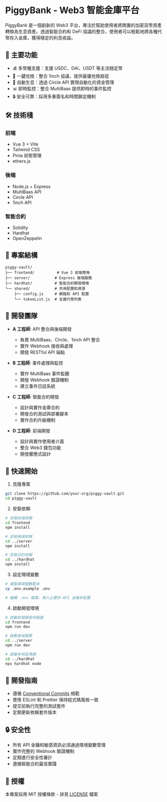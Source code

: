 # PiggyBank - Web3 智能金庫平台

PiggyBank 是一個創新的 Web3 平台，專注於幫助使用者將閒置的加密貨幣資產轉換為生息資產。透過智能合約和 DeFi 協議的整合，使用者可以輕鬆地將各種代幣存入金庫，獲得穩定的利息收益。

## 🌟 主要功能

- 💰 多幣種支援：支援 USDC、DAI、USDT 等主流穩定幣
- 🔄 一鍵兌換：整合 1inch 協議，提供最優兌換路徑
- 💸 自動生息：透過 Circle API 實現自動化的資金管理
- 📊 即時監控：整合 MultiBaas 提供即時的事件監控
- 🔒 安全可靠：採用多重簽名和時間鎖定機制

## 🛠 技術棧

### 前端
- Vue 3 + Vite
- Tailwind CSS
- Pinia 狀態管理
- ethers.js

### 後端
- Node.js + Express
- MultiBaas API
- Circle API
- 1inch API

### 智能合約
- Solidity
- Hardhat
- OpenZeppelin

## 📁 專案結構

```
piggy-vault/
├── frontend/          # Vue 3 前端應用
├── server/           # Express 後端服務
├── hardhat/          # 智能合約開發環境
└── shared/           # 共用配置和資源
    ├── config.js     # 網路和 API 配置
    └── tokenList.js  # 支援代幣列表
```

## 👥 開發團隊

- **A 工程師**: API 整合與後端開發
  - 負責 MultiBaas、Circle、1inch API 整合
  - 實作 Webhook 接收與處理
  - 開發 RESTful API 端點

- **B 工程師**: 事件處理與監控
  - 實作 MultiBaas 事件監聽
  - 開發 Webhook 驗證機制
  - 建立事件日誌系統

- **C 工程師**: 智能合約開發
  - 設計與實作金庫合約
  - 開發合約測試與部署腳本
  - 實作合約升級機制

- **D 工程師**: 前端開發
  - 設計與實作使用者介面
  - 整合 Web3 錢包功能
  - 開發響應式設計

## 🚀 快速開始

1. 克隆專案
```bash
git clone https://github.com/your-org/piggy-vault.git
cd piggy-vault
```

2. 安裝依賴
```bash
# 安裝前端依賴
cd frontend
npm install

# 安裝後端依賴
cd ../server
npm install

# 安裝合約依賴
cd ../hardhat
npm install
```

3. 設定環境變數
```bash
# 複製環境變數範本
cp .env.example .env

# 編輯 .env 檔案，填入必要的 API 金鑰和配置
```

4. 啟動開發環境
```bash
# 啟動前端開發伺服器
cd frontend
npm run dev

# 啟動後端服務
cd ../server
npm run dev

# 啟動本地區塊鏈
cd ../hardhat
npx hardhat node
```

## 📝 開發指南

- 遵循 [Conventional Commits](https://www.conventionalcommits.org/) 規範
- 使用 ESLint 和 Prettier 保持程式碼風格一致
- 提交前執行完整的測試套件
- 定期更新依賴套件版本

## 🔒 安全性

- 所有 API 金鑰和敏感資訊必須通過環境變數管理
- 實作完整的 Webhook 驗證機制
- 定期進行安全性審計
- 遵循智能合約最佳實踐

## 📄 授權

本專案採用 MIT 授權條款 - 詳見 [LICENSE](LICENSE) 檔案 
